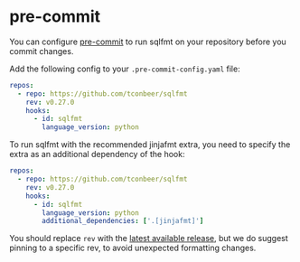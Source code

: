 # pre-commit

You can configure [pre-commit](https://pre-commit.com/) to run sqlfmt on your repository before you commit changes.

Add the following config to your `.pre-commit-config.yaml` file:

```yml title=.pre-commit-config.yaml
repos:
  - repo: https://github.com/tconbeer/sqlfmt
    rev: v0.27.0
    hooks:
      - id: sqlfmt
        language_version: python
```

To run sqlfmt with the recommended jinjafmt extra, you need to specify the extra as an additional dependency of the hook:

```yml title=.pre-commit-config.yaml
repos:
  - repo: https://github.com/tconbeer/sqlfmt
    rev: v0.27.0
    hooks:
      - id: sqlfmt
        language_version: python
        additional_dependencies: ['.[jinjafmt]']
```

You should replace `rev` with the [latest available release](https://github.com/tconbeer/sqlfmt/releases), but we do suggest pinning to a specific rev, to avoid unexpected formatting changes.